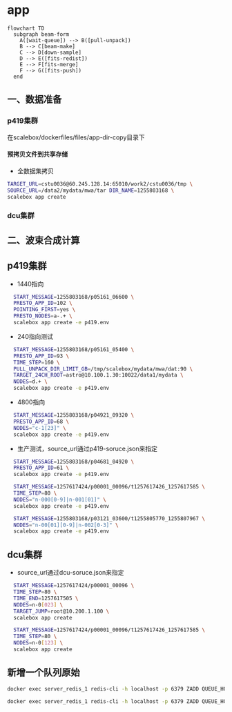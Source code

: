 # app

```mermaid
flowchart TD
  subgraph beam-form
    A([wait-queue]) --> B([pull-unpack])
    B --> C[beam-make]
    C --> D[down-sample]
    D --> E([fits-redist])
    E --> F[fits-merge]
    F --> G([fits-push])
  end
```

## 一、数据准备

### p419集群

在scalebox/dockerfiles/files/app-dir-copy目录下

#### 预拷贝文件到共享存储
- 全数据集拷贝

```sh
TARGET_URL=cstu0036@60.245.128.14:65010/work2/cstu0036/tmp \
SOURCE_URL=/data2/mydata/mwa/tar DIR_NAME=1255803168 \
scalebox app create
```
### dcu集群

## 二、波束合成计算

## p419集群

- 1440指向
```sh
  START_MESSAGE=1255803168/p05161_06600 \
  PRESTO_APP_ID=102 \
  POINTING_FIRST=yes \
  PRESTO_NODES=a-.+ \
  scalebox app create -e p419.env
```

- 240指向测试
```sh
  START_MESSAGE=1255803168/p05161_05400 \
  PRESTO_APP_ID=93 \
  TIME_STEP=160 \
  PULL_UNPACK_DIR_LIMIT_GB=/tmp/scalebox/mydata/mwa/dat:90 \
  TARGET_24CH_ROOT=astro@10.100.1.30:10022/data1/mydata \
  NODES=d.+ \
  scalebox app create -e p419.env
```

- 4800指向
```sh
  START_MESSAGE=1255803168/p04921_09320 \
  PRESTO_APP_ID=68 \
  NODES="c-1[23]" \
  scalebox app create -e p419.env
```

- 生产测试，source_url通过p419-soruce.json来指定
```sh
  START_MESSAGE=1255803168/p04681_04920 \
  PRESTO_APP_ID=61 \
  scalebox app create -e p419.env
```


```sh
  START_MESSAGE=1257617424/p00001_00096/t1257617426_1257617585 \
  TIME_STEP=80 \
  NODES="n-000[0-9]|n-001[01]" \
  scalebox app create -e p419.env
```

```sh
  START_MESSAGE=1255803168/p03121_03600/t1255805770_1255807967 \
  NODES="n-00[01][0-9]|n-002[0-3]" \
  scalebox app create -e p419.env
```


## dcu集群

- source_url通过dcu-soruce.json来指定

```sh
  START_MESSAGE=1257617424/p00001_00096 \
  TIME_STEP=80 \
  TIME_END=1257617505 \
  NODES=n-0[023] \
  TARGET_JUMP=root@10.200.1.100 \
  scalebox app create
```


```sh
  START_MESSAGE=1257617424/p00001_00096/t1257617426_1257617585 \
  TIME_STEP=80 \
  NODES=n-0[123] \
  scalebox app create
```

## 新增一个队列原始

```sh
docker exec server_redis_1 redis-cli -h localhost -p 6379 ZADD QUEUE_HOSTS 1.0 10.11.16.79:9876543210

docker exec server_redis_1 redis-cli -h localhost -p 6379 ZADD QUEUE_HOSTS 1.0 10.11.16.79:9876543211
```
